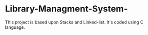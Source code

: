 # Library-Managment-System-
This project is based upon Stacks and Linked-list. It's coded using C language.
